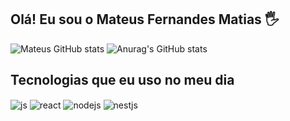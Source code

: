 ## Olá! Eu sou o Mateus Fernandes Matias 🖐️

![Mateus GitHub stats](https://github-readme-stats.vercel.app/api?username=mateusfm123&show_icons=true&theme=radical)
![Anurag's GitHub stats](https://github-readme-stats.vercel.app/api?username=anuraghazra&show_icons=true&theme=transparent)

## Tecnologias que eu uso no meu dia

<div style="display: inline_block">
  <img align="center" alt="js" src="https://img.shields.io/badge/JavaScript-000000?style=for-the-badge&logo=javascript&logoColor=F7DF1E" />
  <img align="center" alt="react" src="https://img.shields.io/badge/TypeScript-000000?style=for-the-badge&logo=typescript&logoColor=007ACC" />
  <img align="center" alt="nodejs" src="https://img.shields.io/badge/Node.js-000000?style=for-the-badge&logo=node.js&logoColor=239120" />
  <img align="center" alt="nestjs" src="https://img.shields.io/badge/Nest.js-000000?style=for-the-badge&logo=nestjs&logoColor=CC342D" />
</div><br/>

